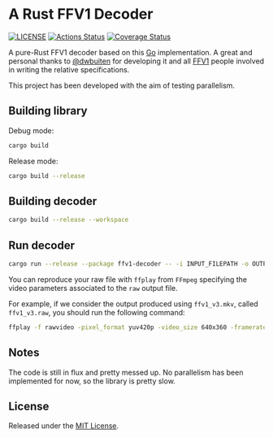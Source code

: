 # A Rust FFV1 Decoder

[![LICENSE](https://img.shields.io/badge/license-MIT-blue.svg)](LICENSE)
[![Actions Status](https://github.com/Luni-4/ffv1/workflows/ffv1/badge.svg)](https://github.com/Luni-4/ffv1/actions)
[![Coverage Status](https://coveralls.io/repos/github/rust-av/ffv1/badge.svg?branch=master)](https://coveralls.io/github/rust-av/ffv1?branch=master)

A pure-Rust FFV1 decoder based on this [Go](https://github.com/dwbuiten/go-ffv1)
implementation. A great and personal thanks to
[@dwbuiten](https://github.com/dwbuiten) for developing it and all
[FFV1](https://github.com/FFmpeg/FFV1) people involved in writing the
relative specifications.

This project has been developed with the aim of testing parallelism.

## Building library

Debug mode:

```bash
cargo build
```

Release mode:

```bash
cargo build --release
```

## Building decoder

```bash
cargo build --release --workspace
```

## Run decoder

```bash
cargo run --release --package ffv1-decoder -- -i INPUT_FILEPATH -o OUTPUT_FILEPATH
```

You can reproduce your raw file with `ffplay` from `FFmpeg` specifying
the video parameters associated to the `raw` output file.

For example, if we consider the output produced using `ffv1_v3.mkv`, called
`ffv1_v3.raw`, you should run the following command:

```bash
ffplay -f rawvideo -pixel_format yuv420p -video_size 640x360 -framerate 25 output.raw
```

## Notes

The code is still in flux and pretty messed up. No parallelism has been
implemented for now, so the library is pretty slow.

## License

Released under the [MIT License](LICENSE).
